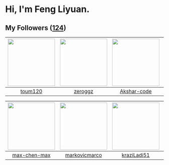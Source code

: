 # Hi, I'm Feng Liyuan.

## My Followers ([124](https://github.com/SunRunAway?tab=followers))

| <img src="https://avatars.githubusercontent.com/u/57785890?v=4" width="150" height="150" /> | <img src="https://avatars.githubusercontent.com/u/55519398?v=4" width="150" height="150" /> | <img src="https://avatars.githubusercontent.com/u/59618640?v=4" width="150" height="150" /> | <img src="https://avatars.githubusercontent.com/u/58627821?v=4" width="150" height="150" /> |
| :-----------------------------------------------------------------------------------------: | :-----------------------------------------------------------------------------------------: | :-----------------------------------------------------------------------------------------: | :-----------------------------------------------------------------------------------------: |
|                            [toum120](https://github.com/toum120)                            |                            [zeroggz](https://github.com/zeroggz)                            |                        [Akshar-code](https://github.com/Akshar-code)                        |                         [nholuongut](https://github.com/nholuongut)                         |

| <img src="https://avatars.githubusercontent.com/u/201035141?v=4" width="150" height="150" /> | <img src="https://avatars.githubusercontent.com/u/52882128?v=4" width="150" height="150" /> | <img src="https://avatars.githubusercontent.com/u/120910584?v=4" width="150" height="150" /> | <img src="https://avatars.githubusercontent.com/u/193270912?v=4" width="150" height="150" /> |
| :------------------------------------------------------------------------------------------: | :-----------------------------------------------------------------------------------------: | :------------------------------------------------------------------------------------------: | :------------------------------------------------------------------------------------------: |
|                        [max-chen-max](https://github.com/max-chen-max)                       |                      [markovicmarco](https://github.com/markovicmarco)                      |                         [kraziLadi51](https://github.com/kraziLadi51)                        |                             [LinuxJS](https://github.com/LinuxJS)                            |